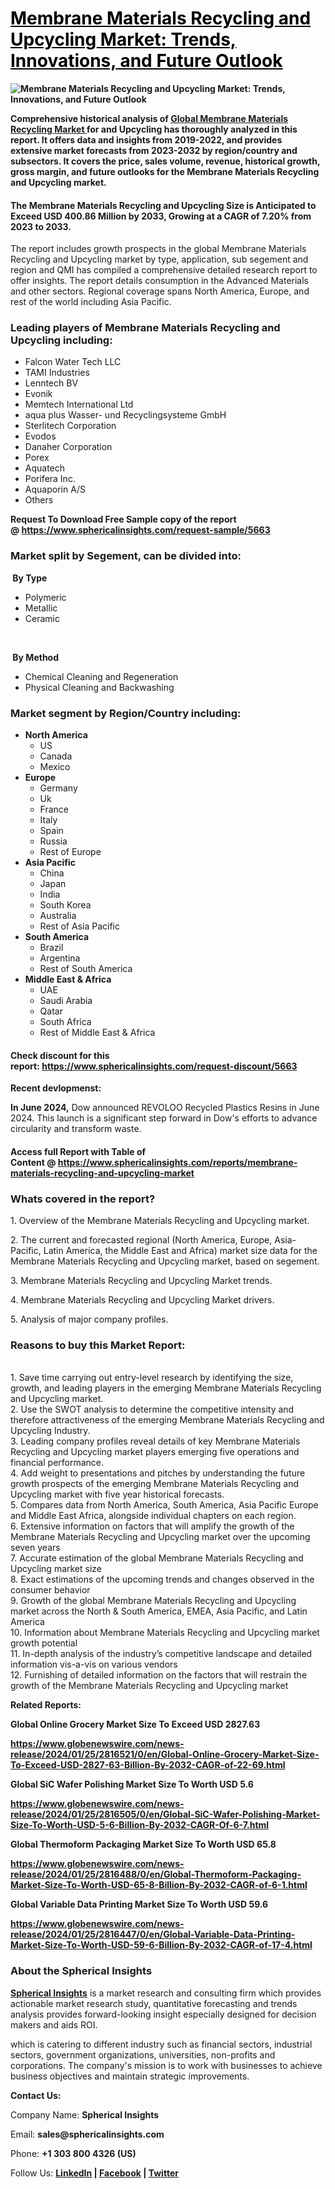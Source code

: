 <h1><span style="text-decoration: underline; color: #000000;"><a style="color: #000000; text-decoration: underline;" href="https://fortunetelleroracle.com/other/membrane-materials-recycling-and-upcycling-market--trends--innovations--and-future-outlook-993670">Membrane Materials Recycling and Upcycling Market: Trends, Innovations, and Future Outlook</a></span></h1>
<p><strong><img src="https://fortunetelleroracle.com/upload/media/posts/2025-01/22/membrane-materials-recycling-and-upcycling-market-trends-innovations-and-future-outlook_1737531761-b.jpg" alt="Membrane Materials Recycling and Upcycling Market: Trends, Innovations, and Future Outlook" /></strong></p>
<p><strong>Comprehensive historical analysis of&nbsp;<a href="https://www.sphericalinsights.com/reports/membrane-materials-recycling-and-upcycling-market" target="_blank" rel="noopener">Global Membrane Materials Recycling Market&nbsp;</a>for and Upcycling has thoroughly analyzed in this report. It offers data and insights from 2019-2022, and provides extensive market forecasts from 2023-2032 by region/country and subsectors. It covers the price, sales volume, revenue, historical growth, gross margin, and future outlooks for the Membrane Materials Recycling and Upcycling market.</strong></p>
<h4><strong>The Membrane Materials Recycling and Upcycling Size is Anticipated to Exceed USD 400.86 Million by 2033, Growing at a CAGR of 7.20% from 2023 to 2033.</strong></h4>
<p>The report includes growth prospects in the global Membrane Materials Recycling and Upcycling market by type, application, sub segement and region and QMI has compiled a comprehensive detailed research report to offer insights. The report details consumption in the Advanced Materials and other sectors. Regional coverage spans North America, Europe, and rest of the world including Asia Pacific.</p>
<h3><strong>Leading players of Membrane Materials Recycling and Upcycling including:</strong></h3>
<ul>
<li>Falcon Water Tech LLC</li>
<li>TAMI Industries</li>
<li>Lenntech BV</li>
<li>Evonik</li>
<li>Memtech International Ltd</li>
<li>aqua plus Wasser- und Recyclingsysteme GmbH</li>
<li>Sterlitech Corporation</li>
<li>Evodos</li>
<li>Danaher Corporation</li>
<li>Porex</li>
<li>Aquatech</li>
<li>Porifera Inc.</li>
<li>Aquaporin A/S</li>
<li>Others</li>
</ul>
<p><strong>Request To Download Free Sample copy of the report @&nbsp;<a href="https://www.sphericalinsights.com/request-sample/5663" target="_blank" rel="noopener">https://www.sphericalinsights.com/request-sample/5663</a></strong></p>
<h3><strong>Market split by Segement, can be divided into:</strong></h3>
<p><strong>&nbsp;By Type</strong></p>
<ul>
<li>Polymeric</li>
<li>Metallic</li>
<li>Ceramic</li>
</ul>
<p>&nbsp;</p>
<p><strong>&nbsp;</strong><strong>By Method</strong></p>
<ul>
<li>Chemical Cleaning and Regeneration</li>
<li>Physical Cleaning and Backwashing</li>
</ul>
<h3><strong>Market segment by Region/Country including:</strong></h3>
<ul>
<li><strong>North America</strong>
<ul>
<li>US</li>
<li>Canada</li>
<li>Mexico</li>
</ul>
</li>
<li><strong>Europe</strong>
<ul>
<li>Germany</li>
<li>Uk</li>
<li>France</li>
<li>Italy</li>
<li>Spain</li>
<li>Russia</li>
<li>Rest of Europe</li>
</ul>
</li>
<li><strong>Asia Pacific</strong>
<ul>
<li>China</li>
<li>Japan</li>
<li>India</li>
<li>South Korea</li>
<li>Australia</li>
<li>Rest of Asia Pacific</li>
</ul>
</li>
<li><strong>South America</strong>
<ul>
<li>Brazil</li>
<li>Argentina</li>
<li>Rest of South America</li>
</ul>
</li>
<li><strong>Middle East &amp; Africa</strong>
<ul>
<li>UAE</li>
<li>Saudi Arabia</li>
<li>Qatar</li>
<li>South Africa</li>
<li>Rest of Middle East &amp; Africa</li>
</ul>
</li>
</ul>
<h4>Check discount for this report:&nbsp;<a href="https://www.sphericalinsights.com/request-discount/5663" target="_blank" rel="noopener">https://www.sphericalinsights.com/request-discount/5663</a></h4>
<p><strong>Recent devlopmenst:</strong></p>
<p><strong>In June 2024,</strong>&nbsp;Dow announced REVOLOO Recycled Plastics Resins in June 2024. This launch is a significant step forward in Dow's efforts to advance circularity and transform waste.</p>
<h4>Access full Report with Table of Content&nbsp;@&nbsp;<a href="https://www.sphericalinsights.com/reports/membrane-materials-recycling-and-upcycling-market" target="_blank" rel="noopener">https://www.sphericalinsights.com/reports/membrane-materials-recycling-and-upcycling-market</a></h4>
<h3><strong>Whats covered in the report?</strong></h3>
<p>1. Overview of the Membrane Materials Recycling and Upcycling market.</p>
<p>2. The current and forecasted regional (North America, Europe, Asia-Pacific, Latin America, the Middle East and Africa) market size data for the Membrane Materials Recycling and Upcycling market, based on segement.</p>
<p>3. Membrane Materials Recycling and Upcycling Market trends.</p>
<p>4. Membrane Materials Recycling and Upcycling Market drivers.</p>
<p>5. Analysis of major company profiles.</p>
<h3><strong>Reasons to buy this Market Report:</strong></h3>
<p><br />1. Save time carrying out entry-level research by identifying the size, growth, and leading players in the emerging Membrane Materials Recycling and Upcycling market.<br />2. Use the SWOT analysis to determine the competitive intensity and therefore attractiveness of the emerging Membrane Materials Recycling and Upcycling Industry.<br />3. Leading company profiles reveal details of key Membrane Materials Recycling and Upcycling market players emerging five operations and financial performance.<br />4. Add weight to presentations and pitches by understanding the future growth prospects of the emerging Membrane Materials Recycling and Upcycling market with five year historical forecasts.<br />5. Compares data from North America, South America, Asia Pacific Europe and Middle East Africa, alongside individual chapters on each region.<br />6. Extensive information on factors that will amplify the growth of the Membrane Materials Recycling and Upcycling market over the upcoming seven years<br />7. Accurate estimation of the global Membrane Materials Recycling and Upcycling market size<br />8. Exact estimations of the upcoming trends and changes observed in the consumer behavior<br />9. Growth of the global Membrane Materials Recycling and Upcycling market across the North &amp; South America, EMEA, Asia Pacific, and Latin America<br />10. Information about Membrane Materials Recycling and Upcycling market growth potential<br />11. In-depth analysis of the industry&rsquo;s competitive landscape and detailed information vis-a-vis on various vendors<br />12. Furnishing of detailed information on the factors that will restrain the growth of the Membrane Materials Recycling and Upcycling market</p>
<p><strong>Related Reports:</strong></p>
<p><strong>Global Online Grocery Market Size To Exceed USD 2827.63</strong></p>
<p><strong><a href="https://www.globenewswire.com/news-release/2024/01/25/2816521/0/en/Global-Online-Grocery-Market-Size-To-Exceed-USD-2827-63-Billion-By-2032-CAGR-of-22-69.html">https://www.globenewswire.com/news-release/2024/01/25/2816521/0/en/Global-Online-Grocery-Market-Size-To-Exceed-USD-2827-63-Billion-By-2032-CAGR-of-22-69.html</a></strong></p>
<p><strong>Global SiC Wafer Polishing Market Size To Worth USD 5.6</strong></p>
<p><strong><a href="https://www.globenewswire.com/news-release/2024/01/25/2816505/0/en/Global-SiC-Wafer-Polishing-Market-Size-To-Worth-USD-5-6-Billion-By-2032-CAGR-Of-6-7.html">https://www.globenewswire.com/news-release/2024/01/25/2816505/0/en/Global-SiC-Wafer-Polishing-Market-Size-To-Worth-USD-5-6-Billion-By-2032-CAGR-Of-6-7.html</a></strong></p>
<p><strong>Global Thermoform Packaging Market Size To Worth USD 65.8</strong></p>
<p><strong><a href="https://www.globenewswire.com/news-release/2024/01/25/2816488/0/en/Global-Thermoform-Packaging-Market-Size-To-Worth-USD-65-8-Billion-By-2032-CAGR-of-6-1.html">https://www.globenewswire.com/news-release/2024/01/25/2816488/0/en/Global-Thermoform-Packaging-Market-Size-To-Worth-USD-65-8-Billion-By-2032-CAGR-of-6-1.html</a></strong></p>
<p><strong>Global Variable Data Printing Market Size To Worth USD 59.6</strong></p>
<p><strong><a href="https://www.globenewswire.com/news-release/2024/01/25/2816447/0/en/Global-Variable-Data-Printing-Market-Size-To-Worth-USD-59-6-Billion-By-2032-CAGR-of-17-4.html">https://www.globenewswire.com/news-release/2024/01/25/2816447/0/en/Global-Variable-Data-Printing-Market-Size-To-Worth-USD-59-6-Billion-By-2032-CAGR-of-17-4.html</a></strong></p>
<h3><strong>About the Spherical Insights</strong></h3>
<p><strong><a href="https://www.sphericalinsights.com/" target="_blank" rel="noopener">Spherical Insights</a></strong>&nbsp;is a market research and consulting firm which provides actionable market research study, quantitative forecasting and trends analysis provides forward-looking insight especially designed for decision makers and aids ROI.</p>
<p>which is catering to different industry such as financial sectors, industrial sectors, government organizations, universities, non-profits and corporations. The company's mission is to work with businesses to achieve business objectives and maintain strategic improvements.</p>
<p><strong>Contact Us:</strong></p>
<p>Company Name:&nbsp;<strong>Spherical Insights</strong></p>
<p>Email:&nbsp;<strong>sales@sphericalinsights.com</strong></p>
<p>Phone:&nbsp;<strong>+1 303 800 4326 (US)</strong></p>
<p>Follow Us:&nbsp;<strong><a href="https://www.linkedin.com/company/spherical-insight/"><u>LinkedIn</u></a>&nbsp;|&nbsp;<a href="https://www.facebook.com/sphericalinsights22"><u>Facebook</u></a>&nbsp;|&nbsp;<a href="https://twitter.com/SInsights_US"><u>Twitter</u></a></strong></p>

